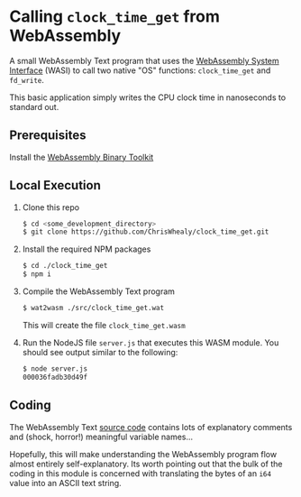 # Calling `clock_time_get` from WebAssembly

A small WebAssembly Text program that uses the [WebAssembly System Interface](https://wasi.dev/) (WASI) to call two native "OS" functions: `clock_time_get` and `fd_write`.

This basic application simply writes the CPU clock time in nanoseconds to standard out.

## Prerequisites

Install the [WebAssembly Binary Toolkit](https://github.com/WebAssembly/wabt)

## Local Execution

1. Clone this repo

    ```bash
    $ cd <some_development_directory>
    $ git clone https://github.com/ChrisWhealy/clock_time_get.git
    ```

1. Install the required NPM packages

    ```bash
    $ cd ./clock_time_get
    $ npm i
    ```

1. Compile the WebAssembly Text program

    ```bash
    $ wat2wasm ./src/clock_time_get.wat
    ```

    This will create the file `clock_time_get.wasm`

1. Run the NodeJS file `server.js` that executes this WASM module.
   You should see output similar to the following:

    ```bash
    $ node server.js
    000036fadb30d49f
    ```

## Coding

The WebAssembly Text [source code](./src/clock_time_get.wat) contains lots of explanatory comments and (shock, horror!) meaningful variable names...

Hopefully, this will make understanding the WebAssembly program flow almost entirely self-explanatory.
Its worth pointing out that the bulk of the coding in this module is concerned with translating the bytes of an `i64` value into an ASCII text string.
